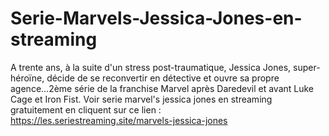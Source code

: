 # Serie-Marvels-Jessica-Jones-en-streaming
A trente ans, à la suite d'un stress post-traumatique, Jessica Jones, super-héroïne, décide de se reconvertir en détective et ouvre sa propre agence...2ème série de la franchise Marvel après Daredevil et avant Luke Cage et Iron Fist.
Voir serie marvel's jessica jones en streaming gratuitement en cliquent sur ce lien : https://les.seriestreaming.site/marvels-jessica-jones
